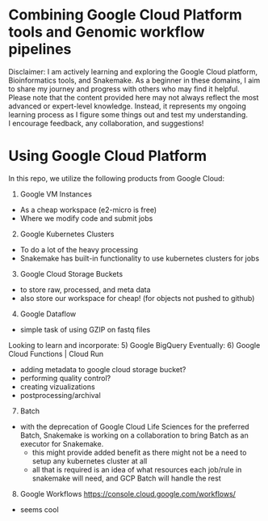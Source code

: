 # Combining Google Cloud Platform tools and Genomic workflow pipelines 

Disclaimer: I am actively learning and exploring the Google Cloud platform, Bioinformatics tools, and Snakemake. 
As a beginner in these domains, I aim to share my journey and progress with others who may find it helpful. 
Please note that the content provided here may not always reflect the most advanced or expert-level knowledge. 
Instead, it represents my ongoing learning process as I figure some things out and test my understanding.  
I encourage feedback, any collaboration, and suggestions! 



# Using Google Cloud Platform 
In this repo, we utilize the following products from Google Cloud:
1) Google VM Instances
- As a cheap workspace (e2-micro is free) 
- Where we modify code and submit jobs
2) Google Kubernetes Clusters 
- To do a lot of the heavy processing 
- Snakemake has built-in functionality to use kubernetes clusters for jobs
3) Google Cloud Storage Buckets
- to store raw, processed, and meta data 
- also store our workspace for cheap! (for objects not pushed to github)
4) Google Dataflow
- simple task of using GZIP on fastq files

Looking to learn and incorporate:
5) Google BigQuery
Eventually: 
6) Google Cloud Functions | Cloud Run 
- adding metadata to google cloud storage bucket?
- performing quality control? 
- creating vizualizations 
- postprocessing/archival 
7) Batch
- with the deprecation of Google Cloud Life Sciences for the preferred Batch, Snakemake is working on a collaboration to bring Batch as an executor for Snakemake. 
    - this might provide added benefit as there might not be a need to setup any kubernetes cluster at all
    - all that is required is an idea of what resources each job/rule in snakemake will need, and GCP Batch will handle the rest
8) Google Workflows
https://console.cloud.google.com/workflows/
- seems cool

